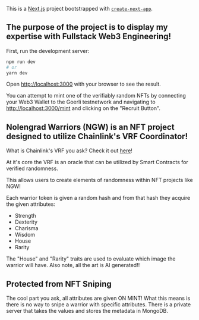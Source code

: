 This is a [Next.js](https://nextjs.org/) project bootstrapped with [`create-next-app`](https://github.com/vercel/next.js/tree/canary/packages/create-next-app).

## The purpose of the project is to display my expertise with Fullstack Web3 Engineering!

First, run the development server:

```bash
npm run dev
# or
yarn dev
```

Open [http://localhost:3000](http://localhost:3000) with your browser to see the result.

You can attempt to mint one of the verifiably random NFTs by connecting your Web3 Wallet to the Goerli testnetwork and navigating to [http://localhost:3000/mint](http://localhost:3000/mint) and clicking on the "Recruit Button".

## Nolengrad Warriors (NGW) is an NFT project designed to utilize Chainlink's VRF Coordinator!

What is Chainlink's VRF you ask? Check it out [here](https://docs.chain.link/docs/vrf/v2/introduction/)!

At it's core the VRF is an oracle that can be utilized by Smart Contracts for verified randomness.

This allows users to create elements of randomness within NFT projects like NGW!

Each warrior token is given a random hash and from that hash they acquire the given attributes:

- Strength
- Dexterity
- Charisma
- Wisdom
- House
- Rarity

The "House" and "Rarity" traits are used to evaluate which image the warrior will have. Also note, all the art is AI generated!!

## Protected from NFT Sniping

The cool part you ask, all attributes are given ON MINT! What this means is there is no way to snipe a warrior with specific attributes.
There is a private server that takes the values and stores the metadata in MongoDB.
